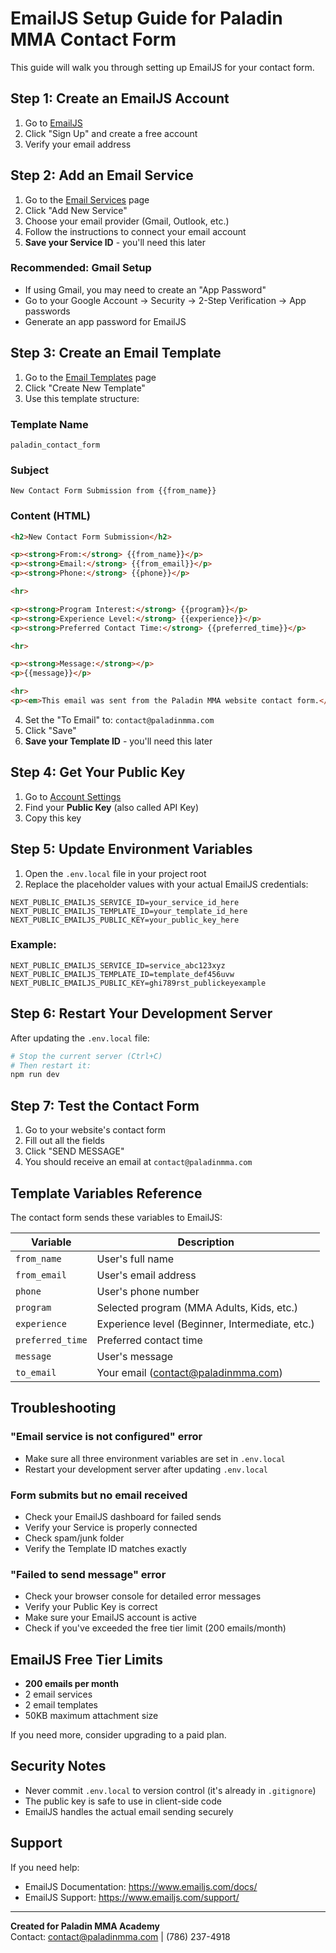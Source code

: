 # EmailJS Setup Guide for Paladin MMA Contact Form

This guide will walk you through setting up EmailJS for your contact form.

## Step 1: Create an EmailJS Account

1. Go to [EmailJS](https://www.emailjs.com/)
2. Click "Sign Up" and create a free account
3. Verify your email address

## Step 2: Add an Email Service

1. Go to the [Email Services](https://dashboard.emailjs.com/admin) page
2. Click "Add New Service"
3. Choose your email provider (Gmail, Outlook, etc.)
4. Follow the instructions to connect your email account
5. **Save your Service ID** - you'll need this later

### Recommended: Gmail Setup
- If using Gmail, you may need to create an "App Password"
- Go to your Google Account → Security → 2-Step Verification → App passwords
- Generate an app password for EmailJS

## Step 3: Create an Email Template

1. Go to the [Email Templates](https://dashboard.emailjs.com/admin/templates) page
2. Click "Create New Template"
3. Use this template structure:

### Template Name
`paladin_contact_form`

### Subject
```
New Contact Form Submission from {{from_name}}
```

### Content (HTML)
```html
<h2>New Contact Form Submission</h2>

<p><strong>From:</strong> {{from_name}}</p>
<p><strong>Email:</strong> {{from_email}}</p>
<p><strong>Phone:</strong> {{phone}}</p>

<hr>

<p><strong>Program Interest:</strong> {{program}}</p>
<p><strong>Experience Level:</strong> {{experience}}</p>
<p><strong>Preferred Contact Time:</strong> {{preferred_time}}</p>

<hr>

<p><strong>Message:</strong></p>
<p>{{message}}</p>

<hr>
<p><em>This email was sent from the Paladin MMA website contact form.</em></p>
```

4. Set the "To Email" to: `contact@paladinmma.com`
5. Click "Save"
6. **Save your Template ID** - you'll need this later

## Step 4: Get Your Public Key

1. Go to [Account Settings](https://dashboard.emailjs.com/admin/account)
2. Find your **Public Key** (also called API Key)
3. Copy this key

## Step 5: Update Environment Variables

1. Open the `.env.local` file in your project root
2. Replace the placeholder values with your actual EmailJS credentials:

```env
NEXT_PUBLIC_EMAILJS_SERVICE_ID=your_service_id_here
NEXT_PUBLIC_EMAILJS_TEMPLATE_ID=your_template_id_here
NEXT_PUBLIC_EMAILJS_PUBLIC_KEY=your_public_key_here
```

### Example:
```env
NEXT_PUBLIC_EMAILJS_SERVICE_ID=service_abc123xyz
NEXT_PUBLIC_EMAILJS_TEMPLATE_ID=template_def456uvw
NEXT_PUBLIC_EMAILJS_PUBLIC_KEY=ghi789rst_publickeyexample
```

## Step 6: Restart Your Development Server

After updating the `.env.local` file:

```bash
# Stop the current server (Ctrl+C)
# Then restart it:
npm run dev
```

## Step 7: Test the Contact Form

1. Go to your website's contact form
2. Fill out all the fields
3. Click "SEND MESSAGE"
4. You should receive an email at `contact@paladinmma.com`

## Template Variables Reference

The contact form sends these variables to EmailJS:

| Variable | Description |
|----------|-------------|
| `from_name` | User's full name |
| `from_email` | User's email address |
| `phone` | User's phone number |
| `program` | Selected program (MMA Adults, Kids, etc.) |
| `experience` | Experience level (Beginner, Intermediate, etc.) |
| `preferred_time` | Preferred contact time |
| `message` | User's message |
| `to_email` | Your email (contact@paladinmma.com) |

## Troubleshooting

### "Email service is not configured" error
- Make sure all three environment variables are set in `.env.local`
- Restart your development server after updating `.env.local`

### Form submits but no email received
- Check your EmailJS dashboard for failed sends
- Verify your Service is properly connected
- Check spam/junk folder
- Verify the Template ID matches exactly

### "Failed to send message" error
- Check your browser console for detailed error messages
- Verify your Public Key is correct
- Make sure your EmailJS account is active
- Check if you've exceeded the free tier limit (200 emails/month)

## EmailJS Free Tier Limits

- **200 emails per month**
- 2 email services
- 2 email templates
- 50KB maximum attachment size

If you need more, consider upgrading to a paid plan.

## Security Notes

- Never commit `.env.local` to version control (it's already in `.gitignore`)
- The public key is safe to use in client-side code
- EmailJS handles the actual email sending securely

## Support

If you need help:
- EmailJS Documentation: https://www.emailjs.com/docs/
- EmailJS Support: https://www.emailjs.com/support/

---

**Created for Paladin MMA Academy**  
Contact: contact@paladinmma.com | (786) 237-4918

